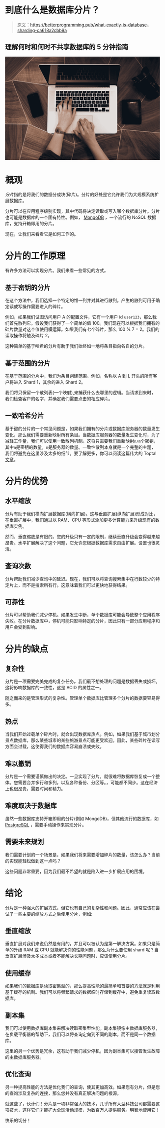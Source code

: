 # 到底什么是数据库分片？

> 原文：<https://betterprogramming.pub/what-exactly-is-database-sharding-ca618a2cbb9a>

## 理解何时和何时不共享数据库的 5 分钟指南

![](img/98fe59179c76bef2db6daa454c703f79.png)

# 概观

*分片*指的是将我们的数据分成块(碎片)。分片的好处是它允许我们为大规模系统扩展数据库。

分片可以在应用程序级别实现，其中代码将决定读取或写入哪个数据库分片。分片也可能是数据库的一个固有特性。例如， [MongoDB](https://www.mongodb.com/) ，一个流行的 NoSQL 数据库，支持开箱即用的分片。

现在，让我们来看看它是如何工作的。

# 分片的工作原理

有许多方法可以实现分片。我们来看一些常见的方式。

## 基于密钥的分片

在这个方法中，我们选择一个特定的惟一列并对其进行散列。产生的散列可用于确定读或写操作需要进入的碎片。

例如，如果我们试图访问用户 A 的配置文件，它有一个用户 id `user123`，那么我们首先散列它。假设我们获得了一个简单的值 100。我们现在可以根据我们拥有的碎片数量对这个值使用模运算。如果我们有七个碎片，那么 100 % 7 = 2。我们的读取操作将触及碎片 2。

这种简单的基于哈希的分片有助于我们始终如一地将条目指向各自的分片。

## 基于范围的分片

在基于范围的分片中，我们为条目创建范围。例如，名称以 A 到 L 开头的所有客户将进入 Shard 1，其余的进入 Shard 2。

我们将只保留一个散列表(一个映射),来捕获什么去哪里的逻辑。当请求到来时，我们检查客户的名字，并确定我们需要点击的相应碎片。

## 一致哈希分片

基于键的分片的一个常见问题是，如果我们拥有的分片或数据库服务器的数量发生变化，那么我们需要重新映射所有条目。当数据库服务器的数量发生变化时，为了减轻工作量，我们可以使用一致散列机制。这将只需要我们重新映射`n/m`个密钥，其中`n`是密钥的数量，`m`是服务器的数量。一致性散列本身就是一个完整的主题，我们将避免在这里涉及太多的细节。要了解更多，你可以阅读这篇伟大的 Toptal [文章](https://www.toptal.com/big-data/consistent-hashing)。

# 分片的优势

## 水平缩放

分片有助于我们横向扩展数据库(横向扩展)。这与垂直扩展(纵向扩展)形成对比，在垂直扩展中，我们通过以 RAM、CPU 等形式添加更多计算能力来升级现有的数据库实例。

然而，垂直缩放是有限的。您的升级只有一定的限制，继续垂直升级会变得越来越昂贵。水平扩展解决了这个问题，它允许您根据数据库需求自由扩展。设置也很灵活。

## 查询次数

分片帮助我们减少查询中的延迟。现在，我们可以将查询搜索集中在行数较少的特定片上，而不是搜索所有行。这意味着我们可以更快地获得结果。

## 可靠性

分片可以帮助我们减少停机。如果发生中断，单个数据库可能会导致整个应用程序失败。在分片数据库中，停机可能只影响特定的分片，因此只有一部分应用程序和用户会受到影响。

# 分片的缺点

## 复杂性

分片是一项需要完美完成的复杂任务。我们最不想处理的问题是数据丢失或损坏。这将影响数据库的一致性，这是 ACID 的属性之一。

随之而来的是管理形式的复杂性。管理单个数据库比管理多个分片的数据要容易得多。

## 热点

当我们开始过载单个碎片时，就会出现数据库热点。例如，如果我们基于城市划分景点数据库，那么某些城市的某些旅游景点可能更受欢迎。因此，某些碎片在读写方面会过载，这使得我们的数据库容易崩溃或失败。

## 难以撤销

分片是一个需要谨慎做出的决定。一旦实现了分片，就很难将数据库恢复成一个整体。您需要合并多行和多列，以及各种备份、分区等。，可能都不同步。这在经济上也很昂贵，需要时间和精力。

## 难度取决于数据库

虽然一些数据库支持开箱即用的分片(例如 MongoDB)，但其他流行的数据库，如 [PostgreSQL](https://www.postgresql.org/) ，需要手动操作来实现分片。

## 需要未来规划

我们需要计划的一个场景是，如果我们将来需要增加碎片的数量，该怎么办？当前的实现能轻松做到这一点吗？

这些问题非常重要，因为我们最不希望的就是陷入进一步扩展应用的困境。

# 结论

分片是一种强大的扩展方式，但它也有自己的复杂性和问题。因此，通常应该在尝试了一些主要的缩放方式之后使用分片，例如:

## 垂直缩放

垂直扩展对我们来说仍然是有用的，并且可以被认为是第一解决方案。如果只是简单的升级 RAM 或 CPU 就能解决你的性能问题，那么为什么要使用 shard 呢？当垂直扩展涉及太多成本或者不能解决长期问题时，应该使用分片。

## 使用缓存

如果我们的数据库是读取密集型的，那么提高性能的最简单和首要的方法就是利用基于缓存的机制。我们可以将频繁请求的数据临时存储到缓存中，避免重复读取数据库。

## 副本集

我们可以使用数据库副本集来解决读取密集型性能。副本集镜像主数据库服务器，在负载平衡器的帮助下，我们可以将查询定向到不同的副本，而不是同一个数据库。

这里的另一个优势是冗余，这有助于我们减少停机，因为副本集可以接管发生故障的主数据库服务器。

## 优化查询

另一种提高性能的方法是优化我们的查询，使其更加高效。如果您有分片，但是您的查询涉及复杂的连接，那么您并没有真正解决问题的根源。

就这些了，伙计们！分片是一项非常强大的技术，几乎所有大型科技公司都需要这项技术，这样它们才能扩大全球活动规模，为数百万人提供服务。明智地使用它！

快乐的切分！